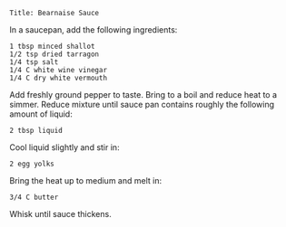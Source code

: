 ~~~ recipe-info
Title: Bearnaise Sauce
~~~

In a saucepan, add the following ingredients:

~~~ recipe-ingredients
1 tbsp minced shallot
1/2 tsp dried tarragon
1/4 tsp salt
1/4 C white wine vinegar
1/4 C dry white vermouth
~~~

Add freshly ground pepper to taste. Bring to a boil and reduce heat to a simmer. Reduce mixture
until sauce pan contains roughly the following amount of liquid:

~~~ recipe-ingredients
2 tbsp liquid
~~~

Cool liquid slightly and stir in:

~~~ recipe-ingredients
2 egg yolks
~~~

Bring the heat up to medium and melt in:

~~~ recipe-ingredients
3/4 C butter
~~~

Whisk until sauce thickens.
